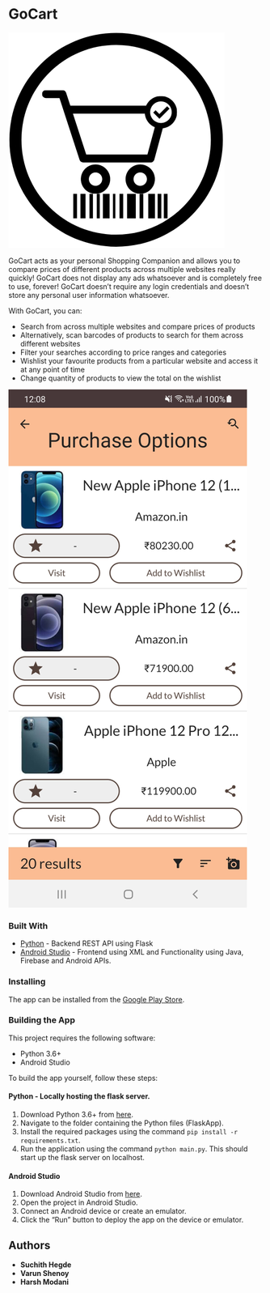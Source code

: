 # GoCart
![logo](https://raw.githubusercontent.com/suchithh/GoCart/main/media/logo.png)

GoCart acts as your personal Shopping Companion and allows you to compare prices of different products across multiple websites really quickly!
GoCart does not display any ads whatsoever and is completely free to use, forever!
GoCart doesn’t require any login credentials and doesn’t store any personal user information whatsoever.

With GoCart, you can:
- Search from across multiple websites and compare prices of products
- Alternatively, scan barcodes of products to search for them across different websites
- Filter your searches according to price ranges and categories
- Wishlist your favourite products from a particular website and access it at any point of time
- Change quantity of products to view the total on the wishlist
  
![homescreen](https://raw.githubusercontent.com/suchithh/GoCart/main/media/screenshot0.jpg)

### Built With

- [Python](https://www.python.org/) - Backend REST API using Flask
- [Android Studio](https://developer.android.com/studio) - Frontend using XML and Functionality using Java, Firebase and Android APIs.

### Installing

The app can be installed from the [Google Play Store](https://play.google.com/store/apps/details?id=com.Go.GoCart).

### Building the App

This project requires the following software:
- Python 3.6+
- Android Studio

To build the app yourself, follow these steps:

#### Python - Locally hosting the flask server.
1. Download Python 3.6+ from [here](https://www.python.org/downloads/).
2. Navigate to the folder containing the Python files (FlaskApp).
3. Install the required packages using the command `pip install -r requirements.txt`.
3. Run the application using the command `python main.py`. This should start up the flask server on localhost.

#### Android Studio
1. Download Android Studio from [here](https://developer.android.com/studio).
2. Open the project in Android Studio.
3. Connect an Android device or create an emulator.
4. Click the “Run” button to deploy the app on the device or emulator.

## Authors

- **Suchith Hegde**
- **Varun Shenoy**
- **Harsh Modani**
